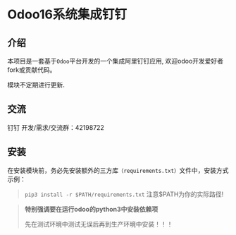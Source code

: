 # Odoo16系统集成钉钉

## 介绍
本项目是一套基于`Odoo`平台开发的一个集成阿里钉钉应用, 欢迎odoo开发爱好者fork或贡献代码。

模块不定期进行更新.

## 交流

钉钉 开发/需求/交流群：42198722


## 安装
在安装模块前，务必先安装额外的三方库`（requirements.txt）`文件中，安装方式示例：

 > `pip3 install -r $PATH/requirements.txt`  注意$PATH为你的实际路径!

> **特别强调要在运行odoo的python3中安装依赖项** 
> 
> 先在测试环境中测试无误后再到生产环境中安装！！！
